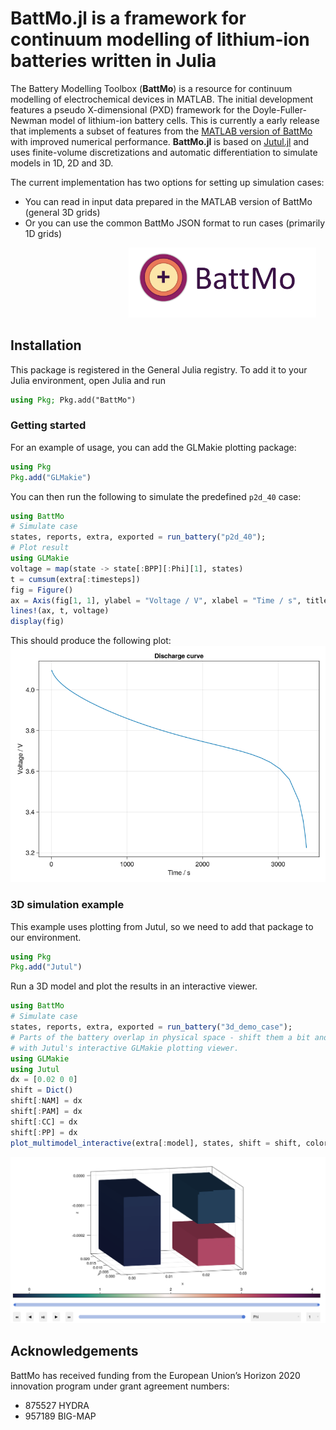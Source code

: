 # BattMo.jl is a framework for continuum modelling of lithium-ion batteries written in Julia


The Battery Modelling Toolbox (**BattMo**) is a resource for continuum modelling of electrochemical devices in MATLAB. The initial development features a pseudo X-dimensional (PXD) framework for the Doyle-Fuller-Newman model of lithium-ion battery cells. This is currently a early release that implements a subset of features from the [MATLAB version of BattMo](https://github.com/BattMoTeam/BattMo) with improved numerical performance. **BattMo.jl** is based on [Jutul.jl](https://github.com/sintefmath/Jutul.jl) and uses finite-volume discretizations and automatic differentiation to simulate models in 1D, 2D and 3D.

The current implementation has two options for setting up simulation cases:
- You can read in input data prepared in the MATLAB version of BattMo (general 3D grids)
- Or you can use the common BattMo JSON format to run cases (primarily 1D grids)

<img src="docs/src/assets/battmologo_text.png" style="margin-left: 5cm" width="300px">

## Installation
This package is registered in the General Julia registry. To add it to your Julia environment, open Julia and run
```julia
using Pkg; Pkg.add("BattMo")
```

### Getting started
For an example of usage, you can add the GLMakie plotting package:
```julia
using Pkg
Pkg.add("GLMakie")
```
You can then run the following to simulate the predefined `p2d_40` case:
```julia
using BattMo
# Simulate case
states, reports, extra, exported = run_battery("p2d_40");
# Plot result
using GLMakie
voltage = map(state -> state[:BPP][:Phi][1], states)
t = cumsum(extra[:timesteps])
fig = Figure()
ax = Axis(fig[1, 1], ylabel = "Voltage / V", xlabel = "Time / s", title = "Discharge curve")
lines!(ax, t, voltage)
display(fig)
```
This should produce the following plot:
![Discharge curve](docs/src/assets/discharge.png)

### 3D simulation example
This example uses plotting from Jutul, so we need to add that package to our environment.
```julia
using Pkg
Pkg.add("Jutul")
```
Run a 3D model and plot the results in an interactive viewer.
```julia
using BattMo
# Simulate case
states, reports, extra, exported = run_battery("3d_demo_case");
# Parts of the battery overlap in physical space - shift them a bit and plot
# with Jutul's interactive GLMakie plotting viewer.
using GLMakie
using Jutul
dx = [0.02 0 0]
shift = Dict()
shift[:NAM] = dx
shift[:PAM] = dx
shift[:CC] = dx
shift[:PP] = dx
plot_multimodel_interactive(extra[:model], states, shift = shift, colormap = :curl)
```
![3D plot](docs/src/assets/3d_plot.png)

## Acknowledgements

BattMo has received funding from the European Union’s Horizon 2020 innovation program under grant agreement numbers:

* 875527 HYDRA  
* 957189 BIG-MAP  
